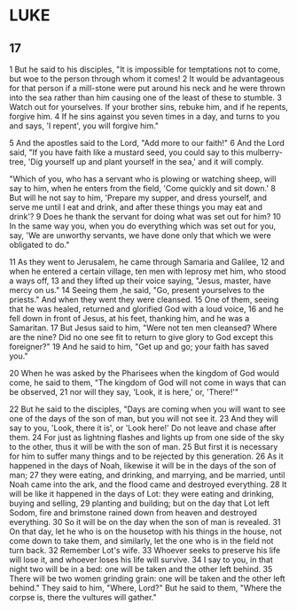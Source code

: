 # LUKE

## 17

1 But he said to his disciples, "It is impossible for temptations not to come, but woe to the person through whom it comes! 2 It would be advantageous for that person if a mill-stone were put around his neck and he were thrown into the sea rather than him causing one of the least of these to stumble. 3 Watch out for yourselves. If your brother sins, rebuke him, and if he repents, forgive him. 4 If he sins against you seven times in a day, and turns to you and says, 'I repent', you will forgive him."

5 And the apostles said to the Lord, "Add more to our faith!" 6 And the Lord said, "If you have faith like a mustard seed, you could say to this mulberry-tree, 'Dig yourself up and plant yourself in the sea,' and it will comply.

"Which of you, who has a servant who is plowing or watching sheep, will say to him, when he enters from the field, 'Come quickly and sit down.' 8 But will he not say to him, 'Prepare my supper, and dress yourself, and serve me until I eat and drink, and after these things you may eat and drink'? 9 Does he thank the servant for doing what was set out for him? 10 In the same way you, when you do everything which was set out for you, say, 'We are unworthy servants, we have done only that which we were obligated to do."

11 As they went to Jerusalem, he came through Samaria and Galilee, 12 and when he entered a certain village, ten men with leprosy met him, who stood a ways off, 13 and they lifted up their voice saying, "Jesus, master, have mercy on us." 14 Seeing them ,he said, "Go, present yourselves to the priests." And when they went they were cleansed. 15 One of them, seeing that he was healed, returned and glorified God with a loud voice, 16 and he fell down in front of Jesus, at his feet, thanking him, and he was a Samaritan. 17 But Jesus said to him, "Were not ten men cleansed? Where are the nine? Did no one see fit to return to give glory to God except this foreigner?" 19 And he said to him, "Get up and go; your faith has saved you."

20 When he was asked by the Pharisees when the kingdom of God would come, he said to them, "The kingdom of God will not come in ways that can be observed, 21 nor will they say, 'Look, it is here,' or, 'There!'" 

22 But he said to the disciples, "Days are coming when you will want to see one of the days of the son of man, but you will not see it. 23 And they will say to you, 'Look, there it is', or 'Look here!' Do not leave and chase after them. 24 For just as lightning flashes and lights up from one side of the sky to the other, thus it will be with the son of man. 25 But first it is necessary for him to suffer many things and to be rejected by this generation. 26 As it happened in the days of Noah, likewise it will be in the days of the son of man; 27 they were eating, and drinking, and marrying, and be married, until Noah came into the ark, and the flood came and destroyed everything. 28 It will be like it happened in the days of Lot: they were eating and drinking, buying and selling, 29 planting and building; but on the day that Lot left Sodom, fire and brimstone rained down from heaven and destroyed everything. 30 So it will be on the day when the son of man is revealed. 31 On that day, let he who is on the housetop with his things in the house, not come down to take them, and similarly, let the one who is in the field not turn back. 32 Remember Lot's wife. 33 Whoever seeks to preserve his life will lose it, and whoever loses his life will survive. 34 I say to you, in that night two will be in a bed: one will be taken and the other left behind. 35 There will be two women grinding grain: one will be taken and the other left behind." They said to him, "Where, Lord?" But he said to them, "Where the corpse is, there the vultures will gather."